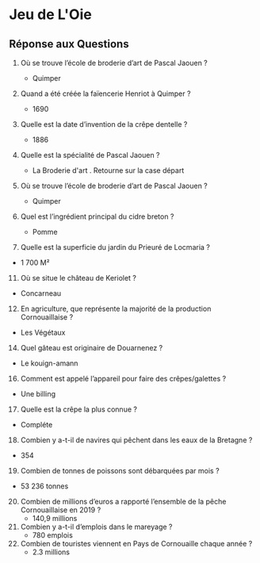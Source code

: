 # Jeu de L'Oie

## Réponse aux Questions

1. Où se trouve l’école de broderie d’art de Pascal Jaouen ?
   - Quimper
2. Quand a été créée la faïencerie Henriot à Quimper ?
   - 1690
3. Quelle est la date d’invention de la crêpe dentelle ?
   - 1886
5. Quelle est la spécialité de Pascal Jaouen ?
   - La Broderie d'art
. Retourne sur la case départ

7. Où se trouve l’école de broderie d’art de Pascal Jaouen ?
   - Quimper
9. Quel est l’ingrédient principal du cidre breton ?
   - Pomme
10.  Quelle est la superficie du jardin du Prieuré de Locmaria ?
   - 1 700 M²
11.  Où se situe le château de Keriolet ?
   - Concarneau
12. En agriculture, que représente la majorité de la production Cornouaillaise ?
   - Les Végétaux
14. Quel gâteau est originaire de Douarnenez ?
   - Le kouign-amann
16. Comment est appelé l’appareil pour faire des crêpes/galettes ?
   - Une billing
17. Quelle est la crêpe la plus connue ?
   - Compléte
18. Combien y a-t-il de navires qui pêchent dans les eaux de la Bretagne ?
   - 354
19. Combien de tonnes de poissons sont débarquées par mois ?
   - 53 236 tonnes
20. Combien de millions d’euros a rapporté l’ensemble de la pêche Cornouaillaise en 2019 ?
    - 140,9 millions
21. Combien y a-t-il d’emplois dans le mareyage ?
    - 780 emplois
23. Combien de touristes viennent en Pays de Cornouaille chaque année ?
    - 2.3 millions
